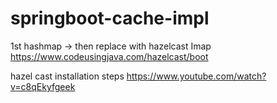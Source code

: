 # springboot-cache-impl

1st hashmap -> then replace with hazelcast Imap
https://www.codeusingjava.com/hazelcast/boot

hazel cast installation steps
https://www.youtube.com/watch?v=c8qEkyfgeek
